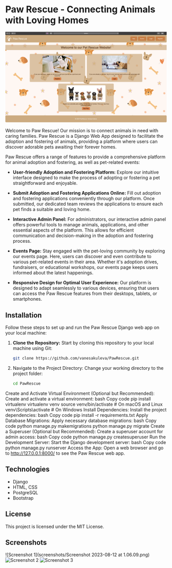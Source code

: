 # Paw Rescue - Connecting Animals with Loving Homes

<img src="https://raw.githubusercontent.com/vanesakuleva/PawRescue/master/screenshots/Screenshot%202023-08-12%20at%201.06.09.png" alt="Project image" style="width: 700px"/>

Welcome to Paw Rescue! Our mission is to connect animals in need with caring families. Paw Rescue is a Django Web App designed to facilitate the adoption and fostering of animals, providing a platform where users can discover adorable pets awaiting their forever homes.

Paw Rescue offers a range of features to provide a comprehensive platform for animal adoption and fostering, as well as pet-related events:


- **User-friendly Adoption and Fostering Platform:** Explore our intuitive interface designed to make the process of adopting or fostering a pet straightforward and enjoyable.


- **Submit Adoption and Fostering Applications Online:** Fill out adoption and fostering applications conveniently through our platform. Once submitted, our dedicated team reviews the applications to ensure each pet finds a suitable and loving home.


- **Interactive Admin Panel:** For administrators, our interactive admin panel offers powerful tools to manage animals, applications, and other essential aspects of the platform. This allows for efficient communication and decision-making in the adoption and fostering process.


- **Events Page:** Stay engaged with the pet-loving community by exploring our events page. Here, users can discover and even contribute to various pet-related events in their area. Whether it's adoption drives, fundraisers, or educational workshops, our events page keeps users informed about the latest happenings.


- **Responsive Design for Optimal User Experience:** Our platform is designed to adapt seamlessly to various devices, ensuring that users can access the Paw Rescue features from their desktops, tablets, or smartphones.



## Installation

Follow these steps to set up and run the Paw Rescue Django web app on your local machine:

1. **Clone the Repository:** Start by cloning this repository to your local machine using Git:
   ```bash
   git clone https://github.com/vanesakuleva/PawRescue.git
   
2. Navigate to the Project Directory: Change your working directory to the project folder:
   ```bash
   cd PawRescue

Create and Activate Virtual Environment (Optional but Recommended): Create and activate a virtual environment:
bash
Copy code
pip install virtualenv
virtualenv venv
source venv/bin/activate   # On macOS and Linux
venv\Scripts\activate      # On Windows
Install Dependencies: Install the project dependencies:
bash
Copy code
pip install -r requirements.txt
Apply Database Migrations: Apply necessary database migrations:
bash
Copy code
python manage.py makemigrations
python manage.py migrate
Create a Superuser (Optional but Recommended): Create a superuser account for admin access:
bash
Copy code
python manage.py createsuperuser
Run the Development Server: Start the Django development server:
bash
Copy code
python manage.py runserver
Access the App: Open a web browser and go to http://127.0.0.1:8000/ to see the Paw Rescue web app.


## Technologies

- Django
- HTML, CSS
- PostgreSQL
- Bootstrap


[//]: # (## Demo)

[//]: # ()
[//]: # (For a live demonstration of the Paw Rescue platform, visit our live demo at [http://pawrescue-demo.com/]&#40;http://pawrescue-demo.com/&#41;.)

## License

This project is licensed under the MIT License.

## Screenshots

![Screenshot 1](screenshots/Screenshot 2023-08-12 at 1.06.09.png)
![Screenshot 2](screenshots/screenshot2.jpg)
![Screenshot 3](screenshots/screenshot3.jpg)